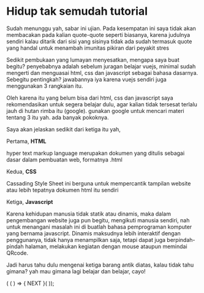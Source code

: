 # Hidup tak semudah tutorial

Sudah menunggu yah, sabar ini ujian. Pada kesempatan ini saya tidak akan membacakan pada kalian quote-quote seperti biasanya, karena judulnya sendiri kalau ditarik dari sisi yang sisinya tidak ada sudah termasuk quote yang handal untuk menambah imunitas pikiran dari peyakit stres

Sedikit pembukaan yang lumayan menyesatkan, mengapa saya buat begitu? penyebabnya adalah sebelum juragan belajar vuejs, minimal sudah mengerti dan menguasai html, css dan javascript sebagai bahasa dasarnya. Sebegitu pentingkah? jawabannya iya karena vuejs sendiri juga menggunakan 3 rangkaian itu.

Oleh karena itu yang belum bisa dari html, css dan javascript saya rekomendasikan untuk segera belajar dulu, agar kalian tidak tersesat terlalu jauh di hutan rimba itu (google). gunakan google untuk mencari materi tentang 3 itu yah. ada banyak pokoknya.

Saya akan jelaskan sedikit dari ketiga itu yah, 

Pertama, **HTML**

hyper text markup language merupakan dokumen yang ditulis sebagai dasar dalam pembuatan web, formatnya .html

Kedua, **CSS**

Cassading Style Sheet ini berguna untuk mempercantik tampilan website atau lebih tepatnya dokumen html itu sendiri

Ketiga, **Javascript**

Karena kehidupan manusia tidak statik atau dinamis, maka dalam pengembangan website juga pun begitu, mengikuti manusia sendiri, nah untuk menangani masalah ini di buatlah bahasa pemprograman komputer yang bernama javascript. Dinamis maksudnya lebih interaktif dengan penggunanya, tidak hanya menampilkan saja, tetapi dapat juga berpindah-pindah halaman, melakukan kegiatan dengan mouse ataupun memindai QRcode.

Jadi harus tahu dulu mengenai ketiga barang antik diatas, kalau tidak tahu gimana? yah mau gimana lagi belajar dan belajar, cayo!

( ( ) => { NEXT }( ));